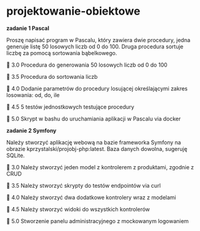 # projektowanie-obiektowe

**zadanie 1 Pascal**

Proszę napisać program w Pascalu, który zawiera dwie procedury, jedna
generuje listę 50 losowych liczb od 0 do 100. Druga procedura sortuje
liczbę za pomocą sortowania bąbelkowego.

:black_square_button: 3.0 Procedura do generowania 50 losowych liczb od 0 do 100

:black_square_button: 3.5 Procedura do sortowania liczb

:black_square_button: 4.0 Dodanie parametrów do procedury losującej określającymi zakres losowania: od, do, ile

:black_square_button: 4.5 5 testów jednostkowych testujące procedury

:black_square_button: 5.0 Skrypt w bashu do uruchamiania aplikacji w Pascalu via docker

**zadanie 2 Symfony**

Należy stworzyć aplikację webową na bazie frameworka Symfony na
obrazie kprzystalski/projobj-php:latest. Baza danych dowolna, sugeruję
SQLite.

:black_square_button: 3.0 Należy stworzyć jeden model z kontrolerem z produktami, zgodnie z CRUD

:black_square_button: 3.5 Należy stworzyć skrypty do testów endpointów via curl

:black_square_button: 4.0 Należy stworzyć dwa dodatkowe kontrolery wraz z modelami

:black_square_button: 4.5 Należy stworzyć widoki do wszystkich kontrolerów

:black_square_button: 5.0 Stworzenie panelu administracyjnego z mockowanym logowaniem
